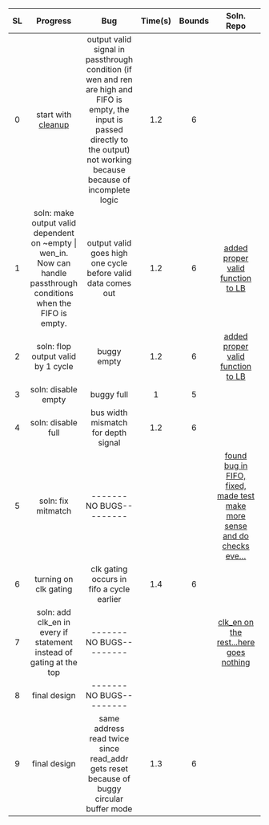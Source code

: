 | **SL** | **Progress** | **Bug** | **Time(s)** | **Bounds** | **Soln. Repo** | **circular_en** |
|:------:|:-----------------------------------------------------------------------------------------------------------:|:----------------------------------------------------------------------------------------------------------------------------------------------------------------------------------:|:-------:|:------:|:----------------------------------------------------------------------:|:-----------:|
| 0 | start with [cleanup](https://github.com/StanfordAHA/garnet/commit/823bee79f2616fc4778c644953e9b9e22aa1d01b#diff-d7ec987a198ed4cf3b82800e750c4fed) | output valid signal in passthrough condition (if wen and ren are high and FIFO is empty, the input is passed directly to the output) not working because because of incomplete logic  | 1.2 | 6 |  | 0 |
| 1 | soln: make output valid dependent on ~empty \| wen\_in. Now can handle passthrough conditions when the FIFO is empty. | output valid goes high one cycle before valid data comes out | 1.2 | 6 | [added proper valid function to LB](https://github.com/StanfordAHA/garnet/commit/b219f61ba22f2993e4e79a4b8e1894134c093f77#diff-d7ec987a198ed4cf3b82800e750c4fed) | 0 |
| 2 | soln: flop output valid by 1 cycle | buggy empty | 1.2 | 6 | [added proper valid function to LB](https://github.com/StanfordAHA/garnet/commit/b219f61ba22f2993e4e79a4b8e1894134c093f77#diff-d7ec987a198ed4cf3b82800e750c4fed) | 0 |
| 3 | soln: disable empty | buggy full | 1 | 5 |  | 0 |
| 4 | soln: disable full | bus width mismatch for depth signal | 1.2 | 6 |  | 0 |
| 5 | soln: fix mitmatch | -------NO BUGS--------- |  |  | [found bug in FIFO, fixed, made test make more sense and do checks eve…](https://github.com/StanfordAHA/garnet/commit/88641665838078a95c1f2bb3003ad7270df57b3e#diff-d7ec987a198ed4cf3b82800e750c4fed) | 0 |
| 6 | turning on clk gating  | clk gating occurs in fifo a cycle earlier | 1.4 | 6 |  | 0 |
| 7 | soln: add clk\_en in every if statement instead of gating at the top | -------NO BUGS--------- |  |  | [clk_en on the rest...here goes nothing](https://github.com/StanfordAHA/garnet/commit/88641665838078a95c1f2bb3003ad7270df57b3e#diff-d7ec987a198ed4cf3b82800e750c4fed) | 0 |
| 8 | final design | -------NO BUGS--------- |  |  |  | 0 |
| 9 | final design | same address read twice since read_addr gets reset because of buggy circular buffer mode | 1.3 | 6 |  | 1 |
